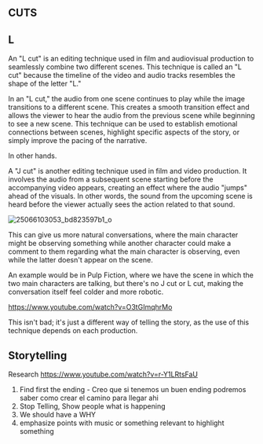 
## CUTS

## L

An "L cut" is an editing technique used in film and audiovisual production to seamlessly combine two different scenes. This technique is called an "L cut" because the timeline of the video and audio tracks resembles the shape of the letter "L."

In an "L cut," the audio from one scene continues to play while the image transitions to a different scene. This creates a smooth transition effect and allows the viewer to hear the audio from the previous scene while beginning to see a new scene. This technique can be used to establish emotional connections between scenes, highlight specific aspects of the story, or simply improve the pacing of the narrative.

In other hands.

A "J cut" is another editing technique used in film and video production. It involves the audio from a subsequent scene starting before the accompanying video appears, creating an effect where the audio "jumps" ahead of the visuals. In other words, the sound from the upcoming scene is heard before the viewer actually sees the action related to that sound.

![25066103053_bd823597b1_o](https://github.com/karttofer/knowledges/assets/34972636/36ae034c-aaff-42be-bf0d-f300a2bedfa4)

This can give us more natural conversations, where the main character might be observing something while another character could make a comment to them regarding what the main character is observing, even while the latter doesn't appear on the scene.

An example would be in Pulp Fiction, where we have the scene in which the two main characters are talking, but there's no J cut or L cut, making the conversation itself feel colder and more robotic.

https://www.youtube.com/watch?v=O3tGImqhrMo

This isn't bad; it's just a different way of telling the story, as the use of this technique depends on each production.

## Storytelling
Research
https://www.youtube.com/watch?v=r-Y1LRtsFaU

1. Find first the ending - Creo que si tenemos un buen ending podremos saber como crear el camino para llegar ahi
2. Stop Telling, Show people what is happening
3. We should have a WHY
4. emphasize points with music or something relevant to highlight something
